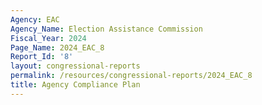 ```yaml
---
Agency: EAC
Agency_Name: Election Assistance Commission
Fiscal_Year: 2024
Page_Name: 2024_EAC_8
Report_Id: '8'
layout: congressional-reports
permalink: /resources/congressional-reports/2024_EAC_8
title: Agency Compliance Plan
---
```

